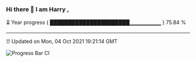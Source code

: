 ### Hi there 👋 I am Harry , 

⏳ Year progress { ██████████████████████▁▁▁▁▁▁▁▁ } 75.84 %

---

⏰ Updated on Mon, 04 Oct 2021 19:21:14 GMT

![Progress Bar CI](https://github.com/duykhang68/duykhang68/workflows/Progress%20Bar%20CI/badge.svg)

